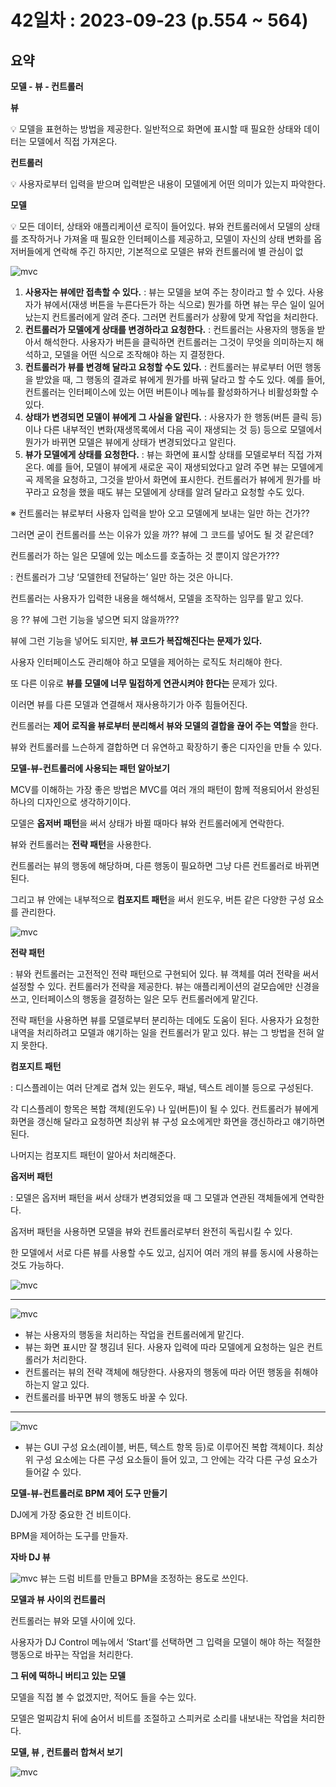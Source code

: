 # 42일차 : 2023-09-23 (p.554 ~ 564)

## 요약

**모델 - 뷰 - 컨트롤러**

**뷰**

<aside>
💡 모델을 표현하는 방법을 제공한다. 일반적으로 화면에 표시할 때 필요한 상태와 데이터는 모델에서 직접 가져온다.

</aside>

**컨트롤러**

<aside>
💡 사용자로부터 입력을 받으며 입력받은 내용이 모델에게 어떤 의미가 있는지 파악한다.

</aside>

**모델**

<aside>
💡 모든 데이터, 상태와 애플리케이션 로직이 들어있다. 뷰와 컨트롤러에서 모델의 상태를 조작하거나 가져올 때 필요한 인터페이스를 제공하고, 모델이 자신의 상태 변화를 옵저버들에게 연락해 주긴 하지만, 기본적으로 모델은 뷰와 컨트롤러에 별 관심이 없

</aside>

![mvc](mvc1.png)

1. **사용자는 뷰에만 접촉할 수 있다.**  : 뷰는 모델을 보여 주는 창이라고 할 수 있다. 사용자가 뷰에서(재생 버튼을 누른다든가 하는 식으로) 뭔가를 하면 뷰는 무슨 일이 일어났는지 컨트롤러에게 알려 준다. 그러면 컨트롤러가 상황에 맞게 작업을 처리한다.
2. **컨트롤러가 모델에게 상태를 변경하라고 요청한다.**  : 컨트롤러는 사용자의 행동을 받아서 해석한다. 사용자가 버튼을 클릭하면 컨트롤러는 그것이 무엇을 의미하는지 해석하고, 모델을 어떤 식으로 조작해야 하는 지 결정한다.
3. **컨트롤러가 뷰를 변경해 달라고 요청할 수도 있다.**  : 컨트롤러는 뷰로부터 어떤 행동을 받았을 때, 그 행동의 결과로 뷰에게 뭔가를 바꿔 달라고 할 수도 있다. 예를 들어, 컨트롤러는 인터페이스에 있는 어떤 버튼이나 메뉴를 활성화하거나 비활성화할 수 있다.
4. **상태가 변경되면 모델이 뷰에게 그 사실을 알린다.**  : 사용자가 한 행동(버튼 클릭 등)이나 다른 내부적인 변화(재생목록에서 다음 곡이 재생되는 것 등) 등으로 모델에서 뭔가가 바뀌면 모델은 뷰에게 상태가 변경되었다고 알린다.
5. **뷰가 모델에게 상태를 요청한다.** : 뷰는 화면에 표시할 상태를 모델로부터 직접 가져온다. 예를 들어, 모델이 뷰에게 새로운 곡이 재생되었다고 알려 주면 뷰는 모델에게 곡 제목을 요청하고, 그것을 받아서 화면에 표시한다. 컨트롤러가 뷰에게 뭔가를 바꾸라고 요청을 했을 때도 뷰는 모델에게 상태를 알려 달라고 요청할 수도 있다.

※ 컨트롤러는 뷰로부터 사용자 입력을 받아 오고 모델에게 보내는 일만 하는 건가??

그러면 굳이 컨트롤러를 쓰는 이유가 있을 까?? 뷰에 그 코드를 넣어도 될 것 같은데?

컨트롤러가 하는 일은 모델에 있는 메소드를 호출하는 것 뿐이지 않은가???

: 컨트롤러가 그냥 ‘모델한테 전달하는’ 일만 하는 것은 아니다.

컨트롤러는 사용자가 입력한 내용을 해석해서, 모델을 조작하는 임무를 맡고 있다.

응 ?? 뷰에 그런 기능을 넣으면 되지 않을까???

뷰에 그런 기능을 넣어도 되지만,  **뷰 코드가 복잡해진다는 문제가 있다.**

사용자 인터페이스도 관리해야 하고 모델을 제어하는 로직도 처리해야 한다.

또 다른 이유로 **뷰를 모델에 너무 밀접하게 연관시켜야 한다는** 문제가 있다.

이러면 뷰를 다른 모델과 연결해서 재사용하기가 아주 힘들어진다.

컨트롤러는 **제어 로직을 뷰로부터 분리해서 뷰와 모델의 결합을 끊어 주는 역할**을 한다.

뷰와 컨트롤러를 느슨하게 결합하면 더 유연하고 확장하기 좋은 디자인을 만들 수 있다.

**모델-뷰-컨트롤러에 사용되는 패턴 알아보기**

MCV를 이해하는 가장 좋은 방법은 MVC를 여러 개의 패턴이 함께 적용되어서 완성된 하나의 디자인으로 생각하기이다.

모델은 **옵저버 패턴**을 써서 상태가 바뀔 때마다 뷰와 컨트롤러에게 연락한다.

뷰와 컨트롤러는 **전략 패턴**을 사용한다.

컨트롤러는 뷰의 행동에 해당하며, 다른 행동이 필요하면 그냥 다른 컨트롤러로 바뀌면 된다.

그리고 뷰 안에는 내부적으로 **컴포지트 패턴**을 써서 윈도우, 버튼 같은 다양한 구성 요소를 관리한다.


![mvc](mvc2.png)

**전략 패턴**

: 뷰와 컨트롤러는 고전적인 전략 패턴으로 구현되어 있다. 뷰 객체를 여러 전략을 써서 설정할 수 있다. 컨트롤러가 전략을 제공한다. 뷰는 애플리케이션의 겉모습에만 신경을 쓰고, 인터페이스의 행동을 결정하는 일은 모두 컨트롤러에게 맡긴다.

전략 패턴을 사용하면 뷰를 모델로부터 분리하는 데에도 도움이 된다. 사용자가 요청한 내역을 처리하려고 모델과 얘기하는 일을 컨트롤러가 맡고 있다. 뷰는 그 방법을 전혀 알지 못한다.

**컴포지트 패턴**

: 디스플레이는 여러 단계로 겹쳐 있는 윈도우, 패널, 텍스트 레이블 등으로 구성된다.

각 디스플레이 항목은 복합 객체(윈도우) 나 잎(버튼)이 될 수 있다. 컨트롤러가 뷰에게 화면을 갱신해 달라고 요청하면 최상위 뷰 구성 요소에게만 화면을 갱신하라고 얘기하면 된다.

나머지는 컴포지트 패턴이 알아서 처리해준다.

**옵저버 패턴**

: 모델은 옵저버 패턴을 써서 상태가 변경되었을 때 그 모델과 연관된 객체들에게 연락한다.

옵저버 패턴을 사용하면 모델을 뷰와 컨트롤러로부터 완전히 독립시킬 수 있다.

한 모델에서 서로 다른 뷰를 사용할 수도 있고, 심지어 여러 개의 뷰를 동시에 사용하는 것도 가능하다.

![mvc](mvc3.png)

---

![mvc](mvc4.png)

- 뷰는 사용자의 행동을 처리하는 작업을 컨트롤러에게 맡긴다.
- 뷰는 화면 표시만 잘 챙김녀 된다. 사용자 입력에 따라 모델에게 요청하는 일은 컨트롤러가 처리한다.
- 컨트롤러는 뷰의 전략 객체에 해당한다. 사용자의 행동에 따라 어떤 행동을 취해야 하는지 알고 있다.
- 컨트롤러를 바꾸면 뷰의 행동도 바꿀 수 있다.

---


![mvc](mvc5.png)


- 뷰는  GUI 구성 요소(레이블, 버튼, 텍스트 항목 등)로 이루어진 복합 객체이다.  최상위 구성 요소에는 다른 구성 요소들이 들어 있고, 그 안에는 각각 다른 구성 요소가 들어갈 수 있다.

**모델-뷰-컨트롤러로 BPM 제어 도구 만들기**

DJ에게 가장 중요한 건 비트이다.

BPM을 제어하는 도구를 만들자.

**자바 DJ 뷰**

![mvc](mvc6.png)
뷰는 드럼 비트를 만들고 BPM을 조정하는 용도로 쓰인다.

**모델과 뷰 사이의 컨트롤러**

컨트롤러는 뷰와 모델 사이에 있다.

사용자가 DJ Control 메뉴에서 ‘Start’를 선택하면 그 입력을 모델이 해야 하는 적절한 행동으로 바꾸는 작업을 처리한다.

**그 뒤에 떡하니 버티고 있는 모델**

모델을 직접 볼 수 없겠지만, 적어도 들을 수는 있다.

모델은 멀찌감치 뒤에 숨어서 비트를 조절하고 스피커로 소리를 내보내는 작업을 처리한다.

**모델, 뷰 , 컨트롤러 합쳐서 보기**

![mvc](mvc7.png)